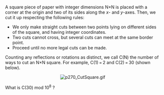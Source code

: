 <p>A square piece of paper with integer dimensions N×N is placed with a corner at the origin and two of its sides along the <var>x</var>- and <var>y</var>-axes. Then, we cut it up respecting the following rules:
</p><ul><li>We only make straight cuts between two points lying on different sides of the square, and having integer coordinates.</li>
<li>Two cuts cannot cross, but several cuts can meet at the same border point.</li>
<li>Proceed until no more legal cuts can be made.</li>
</ul><p>Counting any reflections or rotations as distinct, we call C(N) the number of ways to cut an N×N square. For example, C(1) = 2 and C(2) = 30 (shown below).</p>
<div align="center"><img src="project/images/p270_CutSquare.gif" alt="p270_CutSquare.gif" /></div>

<p>What is C(30) mod 10<sup>8</sup> ?</p>
